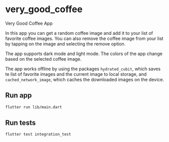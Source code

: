 # very_good_coffee

Very Good Coffee App

In this app you can get a random coffee image and add it to your list 
of favorite coffee images. You can also remove the coffee image from your list
by tapping on the image and selecting the remove option.

The app supports dark mode and light mode. The colors of the app change based on
the selected coffee image.

The app works offline by using the packages `hydrated_cubit`, which saves te list of favorite images and the current
image to local storage, and `cached_network_image`, which caches the downloaded images on the device.

## Run app

```bash
flutter run lib/main.dart
```

## Run tests
```bash
flutter test integration_test
```
